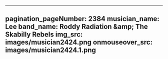 ------
pagination_pageNumber: 2384
musician_name: Lee
band_name: Roddy Radiation &amp;amp; The Skabilly Rebels
img_src: images/musician2424.png
onmouseover_src: images/musician2424.1.png
------
